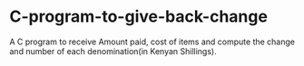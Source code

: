 # C-program-to-give-back-change
A C program to receive Amount paid, cost of items and compute the change and number of each denomination(in Kenyan Shillings).
